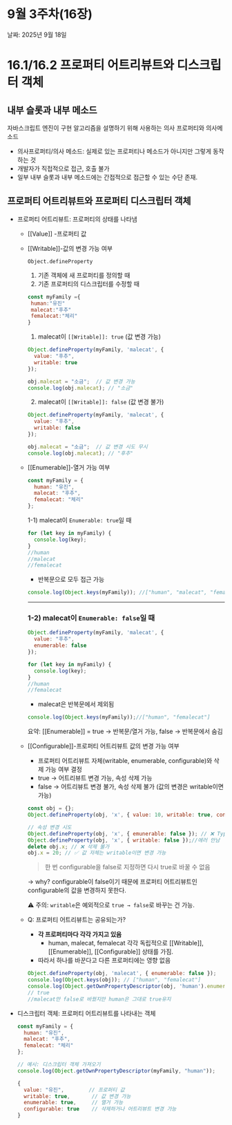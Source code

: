 # 9월 3주차(16장)

날짜: 2025년 9월 18일

# 16.1/16.2 프로퍼티 어트리뷰트와 디스크립터 객체

## 내부 슬롯과 내부 메소드

자바스크립트 엔진이 구현 알고리즘을 설명하기 위해 사용하는 의사 프로퍼티와 의사메소드

- 의사프로퍼티/의사 메소드: 실제로 있는 프로퍼티나 메소드가 아니지만 그렇게 동작하는 것
- 개발자가 직접적으로 접근, 호출 불가
- 일부 내부 슬롯과 내부 메소드에는 간접적으로 접근할 수 있는 수단 존재.

## 프로퍼티 어트리뷰트와 프로퍼티 디스크립터 객체

- 프로퍼티 어트리뷰트: 프로퍼티의 상태를 나타냄
    - [[Value]] -프로퍼티 값
    - [[Writable]]-값의 변경 가능 여부
        
        `Object.defineProperty` 
        
        1. 기존 객체에 새 프로퍼티를 정의할 때
        2. 기존 프로퍼티의 디스크립터를 수정할 때
        
        ```jsx
        const myFamily ={
         human:"유진"
         malecat:"후추"
         femalecat:"체리"
        }
        ```
        
        1)  malecat이 `[[Writable]]: true` (값 변경 가능)
        
        ```jsx
        Object.defineProperty(myFamily, 'malecat', {
          value: "후추",
          writable: true
        });
        
        obj.malecat = "소금";  // 값 변경 가능
        console.log(obj.malecat); // "소금"
        ```
        
        2)  malecat이 `[[Writable]]: false` (값 변경 불가)
        
        ```jsx
        Object.defineProperty(myFamily, 'malecat', {
          value: "후추",
          writable: false
        });
        
        obj.malecat = "소금";  // 값 변경 시도 무시
        console.log(obj.malecat); // "후추"
        ```
        
    - [[Enumerable]]-열거 가능 여부
        
        ```jsx
        const myFamily = {
          human: "유진",
          malecat: "후추",
          femalecat: "체리"
        };
        ```
        
        1-1) malecat이 `Enumerable: true`일 때
        
        ```jsx
        for (let key in myFamily) {
          console.log(key);
        }
        //human
        //malecat
        //femalecat
        ```
        
        - 반복문으로 모두 접근 가능
        
        ```jsx
        console.log(Object.keys(myFamily)); //["human", "malecat", "femalecat"]
        ```
        
        ---
        
        ### 1-2) malecat이 `Enumerable: false`일 때
        
        ```jsx
        Object.defineProperty(myFamily, 'malecat', {
          value: "후추",
          enumerable: false
        });
        
        for (let key in myFamily) {
          console.log(key);
        }
        //human
        //femalecat
        
        ```
        
        - malecat은 반복문에서 제외됨
        
        ```jsx
        console.log(Object.keys(myFamily));//["human", "femalecat"]
        ```
        
        요약: [[Enumerable]] = true → 반복문/열거 가능, false → 반복문에서 숨김
        
    - [[Configurable]]-프로퍼티 어트리뷰트 값의 변경 가능 여부
        - 프로퍼티 어트리뷰트 자체(writable, enumerable, configurable)와 삭제 가능 여부 결정
        - true →  어트리뷰트 변경 가능, 속성 삭제 가능
        - false → 어트리뷰트 변경 불가, 속성 삭제 불가 (값의 변경은 writable이면 가능)
        
        ```jsx
        const obj = {};
        Object.defineProperty(obj, 'x', { value: 10, writable: true, configurable: false });
        
        // 속성 변경 시도
        Object.defineProperty(obj, 'x', { emunerable: false }); // ❌ TypeError
        Object.defineProperty(obj, 'x', { writable: false });//에러 안남
        delete obj.x; // ❌ 삭제 불가
        obj.x = 20; // ✅ 값 자체는 writable이면 변경 가능
        ```
        
        > 한 번 configurable을 false로 지정하면 다시 true로 바꿀 수 없음
        > 
        
        → why? configurable이 false이기 때문에 프로퍼티 어트리뷰트인 configurable의 값을 변경하지 못한다.
        
        ⚠️ 주의: `writable`은 예외적으로 `true → false`로 바꾸는 건 가능.
        
    - Q: 프로퍼티 어트리뷰트는 공유되는가?
        - **각 프로퍼티마다 각각 가지고 있음**
            - human, malecat, femalecat 각각 독립적으로 [[Writable]], [[Enumerable]], [[Configurable]] 상태를 가짐.
        - 따라서 하나를 바꾼다고 다른 프로퍼티에는 영향 없음
        
        ```jsx
        Object.defineProperty(obj, 'malecat', { enumerable: false });
        console.log(Object.keys(obj)); // ["human", "femalecat"]
        console.log(Object.getOwnPropertyDescriptor(obj, 'human').enumerable); 
        // true
        //malecat만 false로 바꿨지만 human은 그대로 true유지
        ```
        
- 디스크립터 객체: 프로퍼티 어트리뷰트를 나타내는 객체
    
    ```jsx
    const myFamily = {
      human: "유진",
      malecat: "후추",
      femalecat: "체리"
    };
    
    // 예시: 디스크립터 객체 가져오기
    console.log(Object.getOwnPropertyDescriptor(myFamily, "human"));
    
    {
      value: "유진",        // 프로퍼티 값
      writable: true,       // 값 변경 가능
      enumerable: true,     // 열거 가능
      configurable: true    // 삭제하거나 어트리뷰트 변경 가능
    }
    ```